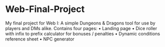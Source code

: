 # Web-Final-Project

My final project for Web I: A simple Dungeons & Dragons tool for use by players and DMs alike. Contains four pages:
• Landing page
• Dice roller with infix to prefix calculator for bonuses / penalties
• Dynamic conditions reference sheet
• NPC generator
